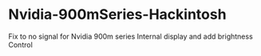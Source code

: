 # Nvidia-900mSeries-Hackintosh
Fix to no signal for Nvidia 900m series Internal display and add brightness Control
